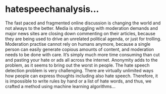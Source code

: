 # hatespeechanalysis...

The fast paced and fragmented online discussion is changing the world and not always to the better. Media is struggling with moderation demands and major news sites are closing down commenting on their articles, because they are being used to drive an unrelated political agenda, or just for trolling. Moderation practise cannot rely on humans anymore, because a single person can easily generate copious amounts of content, and moderation needs to be done with care. It’s simply much more time consuming than cut and pasting your hate or ads all across the internet. Anonymity adds to the problem, as it seems to bring out the worst in people.
The hate speech detection problem is very challenging. There are virtually unlimited ways how people can express thoughts including also hate speech. Therefore, it is impossible to write rules by hand or a list of hate words, and thus, we crafted a method using machine learning algorithms...
